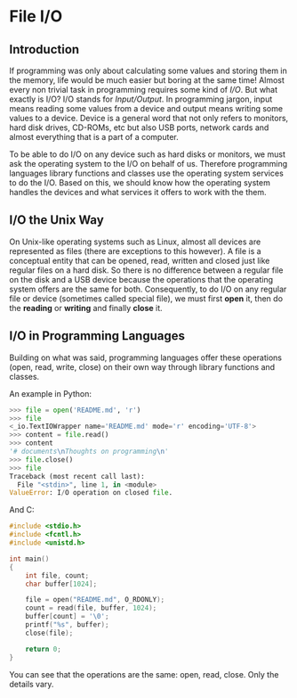 # File I/O

## Introduction

If programming was only about calculating some values and storing them in the
memory, life would be much easier but boring at the same time! Almost every non
trivial task in programming requires some kind of *I/O*. But what exactly is
I/O? I/O stands for *Input/Output*. In programming jargon, input means reading
some values from a device and output means writing some values to a device.
Device is a general word that not only refers to monitors, hard disk drives,
CD-ROMs, etc but also USB ports, network cards and almost everything that is a
part of a computer.

To be able to do I/O on any device such as hard disks or monitors, we must ask
the operating system to the I/O on behalf of us. Therefore programming
languages library functions and classes use the operating system services to do
the I/O. Based on this, we should know how the operating system handles the
devices and what services it offers to work with the them.

## I/O the Unix Way

On Unix-like operating systems such as Linux, almost all devices are
represented as files (there are exceptions to this however). A file is a
conceptual entity that can be opened, read, written and closed just like
regular files on a hard disk. So there is no difference between a regular file
on the disk and a USB device because the operations that the operating system
offers are the same for both. Consequently, to do I/O on any regular file or
device (sometimes called special file), we must first **open** it, then do the
**reading** or **writing** and finally **close** it.

## I/O in Programming Languages

Building on what was said, programming languages offer these operations (open,
read, write, close) on their own way through library functions and classes.

An example in Python:

```python
>>> file = open('README.md', 'r')
>>> file
<_io.TextIOWrapper name='README.md' mode='r' encoding='UTF-8'>
>>> content = file.read()
>>> content
'# documents\nThoughts on programming\n'
>>> file.close()
>>> file
Traceback (most recent call last):
  File "<stdin>", line 1, in <module>
ValueError: I/O operation on closed file.
```
And C:

```c
#include <stdio.h>
#include <fcntl.h>
#include <unistd.h>

int main()
{
    int file, count;
    char buffer[1024];

    file = open("README.md", O_RDONLY);
    count = read(file, buffer, 1024);
    buffer[count] = '\0';
    printf("%s", buffer);
    close(file);

    return 0;
}
```

You can see that the operations are the same: open, read, close. Only the
details vary.
